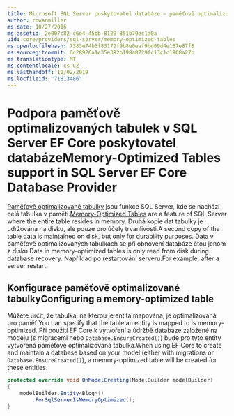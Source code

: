 ```yaml
---
title: Microsoft SQL Server poskytovatel databáze – paměťově optimalizované tabulky – EF Core
author: rowanmiller
ms.date: 10/27/2016
ms.assetid: 2e007c82-c6e4-45bb-8129-851b79ec1a0a
uid: core/providers/sql-server/memory-optimized-tables
ms.openlocfilehash: 7383e74b3f83172f9b8e0eaf9bd09d4e187e87f8
ms.sourcegitcommit: 6c28926a1e35e392b198a8729fc13c1c1968a27b
ms.translationtype: MT
ms.contentlocale: cs-CZ
ms.lasthandoff: 10/02/2019
ms.locfileid: "71813486"
---
```

# <a name="memory-optimized-tables-support-in-sql-server-ef-core-database-provider"></a><span data-ttu-id="cb439-102">Podpora paměťově optimalizovaných tabulek v SQL Server EF Core poskytovatel databáze</span><span class="sxs-lookup"><span data-stu-id="cb439-102">Memory-Optimized Tables support in SQL Server EF Core Database Provider</span></span>

<span data-ttu-id="cb439-103">[Paměťově optimalizované tabulky](https://docs.microsoft.com/sql/relational-databases/in-memory-oltp/memory-optimized-tables) jsou funkce SQL Server, kde se nachází celá tabulka v paměti.</span><span class="sxs-lookup"><span data-stu-id="cb439-103">[Memory-Optimized Tables](https://docs.microsoft.com/sql/relational-databases/in-memory-oltp/memory-optimized-tables) are a feature of SQL Server where the entire table resides in memory.</span></span> <span data-ttu-id="cb439-104">Druhá kopie dat tabulky je udržována na disku, ale pouze pro účely trvanlivosti.</span><span class="sxs-lookup"><span data-stu-id="cb439-104">A second copy of the table data is maintained on disk, but only for durability purposes.</span></span> <span data-ttu-id="cb439-105">Data v paměťově optimalizovaných tabulkách se při obnovení databáze čtou jenom z disku.</span><span class="sxs-lookup"><span data-stu-id="cb439-105">Data in memory-optimized tables is only read from disk during database recovery.</span></span> <span data-ttu-id="cb439-106">Například po restartování serveru.</span><span class="sxs-lookup"><span data-stu-id="cb439-106">For example, after a server restart.</span></span>

## <a name="configuring-a-memory-optimized-table"></a><span data-ttu-id="cb439-107">Konfigurace paměťově optimalizované tabulky</span><span class="sxs-lookup"><span data-stu-id="cb439-107">Configuring a memory-optimized table</span></span>

<span data-ttu-id="cb439-108">Můžete určit, že tabulka, na kterou je entita mapována, je optimalizovaná pro paměť.</span><span class="sxs-lookup"><span data-stu-id="cb439-108">You can specify that the table an entity is mapped to is memory-optimized.</span></span> <span data-ttu-id="cb439-109">Při použití EF Core k vytvoření a údržbě databáze založené na modelu (s migracemi nebo `Database.EnsureCreated()`) bude pro tyto entity vytvořená paměťově optimalizovaná tabulka.</span><span class="sxs-lookup"><span data-stu-id="cb439-109">When using EF Core to create and maintain a database based on your model (either with migrations or `Database.EnsureCreated()`), a memory-optimized table will be created for these entities.</span></span>

``` csharp
protected override void OnModelCreating(ModelBuilder modelBuilder)
{
    modelBuilder.Entity<Blog>()
        .ForSqlServerIsMemoryOptimized();
}
```
